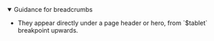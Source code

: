 <details open data-label="breadcrumbs-guidance-accordion" aria-expanded="true">
  <summary>Guidance<span class="visuallyhidden"> for breadcrumbs</span></summary>
  <div class="accordion-panel">
    <ul>
<li>They appear directly under a page header or hero, from `$tablet` breakpoint upwards.</li>
</ul>
</div>
</details>
